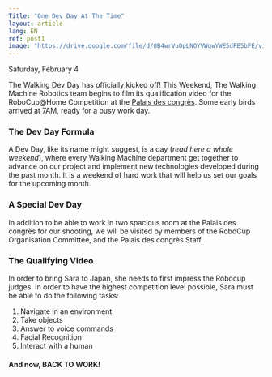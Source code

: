```yaml
---
Title: "One Dev Day At The Time"
layout: article
lang: EN
ref: post1
image: "https://drive.google.com/file/d/0B4wrVuOpLNOYVWgwYWE5dFE5bFE/view?usp=sharing"
---
```

Saturday, February 4

The Walking Dev Day has officially kicked off! This Weekend, The Walking Machine Robotics team begins to film its qualification video for the RoboCup@Home Competition at the [Palais des congrès](http://congresmtl.com/). Some early birds arrived at 7AM, ready for a busy work day.

### The Dev Day Formula

A Dev Day, like its name might suggest, is a day (*read here a whole weekend*), where every Walking Machine department get together to advance on our project and implement new technologies developed during the past month. It is a weekend of hard work that will help us set our goals for the upcoming month.

### A Special Dev Day

In addition to be able to work in two spacious room at the Palais des congrès for our shooting, we will be visited by members of the RoboCup Organisation Committee, and the Palais des congrès Staff.

### The Qualifying Video

In order to bring Sara to Japan, she needs to first impress the Robocup judges. In order to have the highest competition level possible, Sara must be able to do the following tasks:

1.	Navigate in an environment
2.	Take objects
3.	Answer to voice commands
4.	Facial Recognition
5.	Interact with a human

#### And now, BACK TO WORK!
